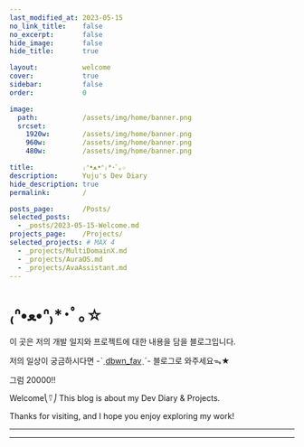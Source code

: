 ```yaml
---
last_modified_at: 2023-05-15
no_link_title:    false 
no_excerpt:       false 
hide_image:       false
hide_title:       true

layout:           welcome
cover:            true
sidebar:          false
order:            0

image:
  path:           /assets/img/home/banner.png
  srcset:
    1920w:        /assets/img/home/banner.png
    960w:         /assets/img/home/banner.png
    480w:         /assets/img/home/banner.png

title:            ₍ᐢ•ﻌ•ᐢ₎*･ﾟ｡☆
description:      Yuju's Dev Diary
hide_description: true
permalink:        /

posts_page:       /Posts/
selected_posts:
  - _posts/2023-05-15-Welcome.md
projects_page:    /Projects/
selected_projects: # MAX 4
  - _projects/MultiDomainX.md
  - _projects/AuraOS.md
  - _projects/AvaAssistant.md
---
```


# ₍ᐢ•ﻌ•ᐢ₎*･ﾟ｡☆

이 곳은 저의 개발 일지와 프로젝트에 대한 내용을 담을 블로그입니다.

저의 일상이 궁금하시다면 -ˋˏ[dbwn_fav](https://blog.naver.com/dbwn_fav)ˎˊ- 블로그로 와주세요ᯓ★

그럼 20000!!

Welcome⎝⍢⎠ This blog is about my Dev Diary & Projects.

Thanks for visiting, and I hope you enjoy exploring my work!    


***

<!--projects-->

***

<!--posts-->
